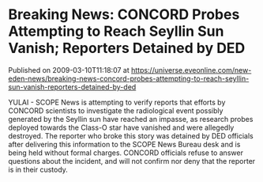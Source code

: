 # Breaking News: CONCORD Probes Attempting to Reach Seyllin Sun Vanish; Reporters Detained by DED
Published on 2009-03-10T11:18:07 at https://universe.eveonline.com/new-eden-news/breaking-news-concord-probes-attempting-to-reach-seyllin-sun-vanish-reporters-detained-by-ded

YULAI - SCOPE News is attempting to verify reports that efforts by CONCORD scientists to investigate the radiological event possibly generated by the Seyllin sun have reached an impasse, as research probes deployed towards the Class-O star have vanished and were allegedly destroyed. The reporter who broke this story was detained by DED officials after delivering this information to the SCOPE News Bureau desk and is being held without formal charges. CONCORD officials refuse to answer questions about the incident, and will not confirm nor deny that the reporter is in their custody.
